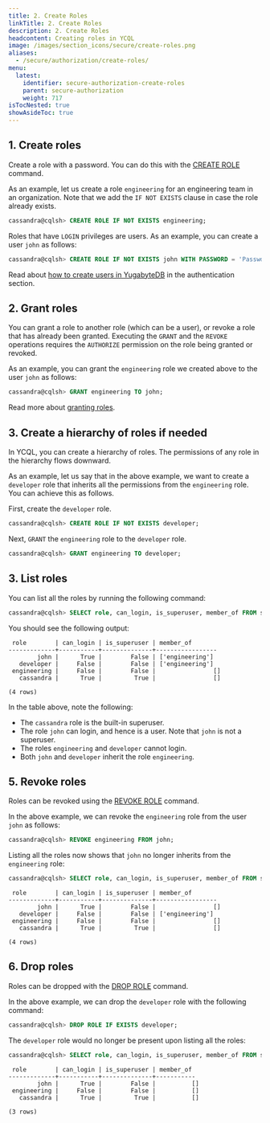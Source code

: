 ```yaml
---
title: 2. Create Roles
linkTitle: 2. Create Roles
description: 2. Create Roles
headcontent: Creating roles in YCQL
image: /images/section_icons/secure/create-roles.png
aliases:
  - /secure/authorization/create-roles/
menu:
  latest:
    identifier: secure-authorization-create-roles
    parent: secure-authorization
    weight: 717
isTocNested: true
showAsideToc: true
---
```


## 1. Create roles

Create a role with a password. You can do this with the [CREATE ROLE](../../api/ycql/ddl_create_role/) command.


As an example, let us create a role `engineering` for an engineering team in an organization. Note that we add the `IF NOT EXISTS` clause in case the role already exists.

```sql
cassandra@cqlsh> CREATE ROLE IF NOT EXISTS engineering;
```

Roles that have `LOGIN` privileges are users. As an example, you can create a user `john` as follows:

```sql
cassandra@cqlsh> CREATE ROLE IF NOT EXISTS john WITH PASSWORD = 'PasswdForJohn' AND LOGIN = true;
```

Read about [how to create users in YugabyteDB](../../authentication/) in the authentication section.


## 2. Grant roles

You can grant a role to another role (which can be a user), or revoke a role that has already been granted. Executing the `GRANT` and the `REVOKE` operations requires the `AUTHORIZE` permission on the role being granted or revoked.

As an example, you can grant the `engineering` role we created above to the user `john` as follows:
```sql
cassandra@cqlsh> GRANT engineering TO john;
```

Read more about [granting roles](../../api/ycql/ddl_grant_role/).


## 3. Create a hierarchy of roles if needed

In YCQL, you can create a hierarchy of roles. The permissions of any role in the hierarchy flows downward.

As an example, let us say that in the above example, we want to create a `developer` role that inherits all the permissions from the `engineering` role. You can achieve this as follows.

First, create the `developer` role.
```sql
cassandra@cqlsh> CREATE ROLE IF NOT EXISTS developer;
```


Next, `GRANT` the `engineering` role to the `developer` role.
```sql
cassandra@cqlsh> GRANT engineering TO developer;
```



## 3. List roles

You can list all the roles by running the following command:
```sql
cassandra@cqlsh> SELECT role, can_login, is_superuser, member_of FROM system_auth.roles;
```

You should see the following output:
```
 role        | can_login | is_superuser | member_of
-------------+-----------+--------------+-----------------
        john |      True |        False | ['engineering']
   developer |     False |        False | ['engineering']
 engineering |     False |        False |                []
   cassandra |      True |         True |                []

(4 rows)
```

In the table above, note the following:

* The `cassandra` role is the built-in superuser.
* The role `john` can login, and hence is a user. Note that `john` is not a superuser.
* The roles `engineering` and `developer` cannot login.
* Both `john` and `developer` inherit the role `engineering`.


## 5. Revoke roles

Roles can be revoked using the [REVOKE ROLE](../../api/ycql/ddl_revoke_role/) command.

In the above example, we can revoke the `engineering` role from the user `john` as follows:
```sql
cassandra@cqlsh> REVOKE engineering FROM john;
```

Listing all the roles now shows that `john` no longer inherits from the `engineering` role:

```sql
cassandra@cqlsh> SELECT role, can_login, is_superuser, member_of FROM system_auth.roles;
```
```
 role        | can_login | is_superuser | member_of
-------------+-----------+--------------+-----------------
        john |      True |        False |                []
   developer |     False |        False | ['engineering']
 engineering |     False |        False |                []
   cassandra |      True |         True |                []

(4 rows)
```

## 6. Drop roles

Roles can be dropped with the [DROP ROLE](../../api/ycql/ddl_drop_role/) command.

In the above example, we can drop the `developer` role with the following command:

```sql
cassandra@cqlsh> DROP ROLE IF EXISTS developer;
```

The `developer` role would no longer be present upon listing all the roles:
```sql
cassandra@cqlsh> SELECT role, can_login, is_superuser, member_of FROM system_auth.roles;
```

```
 role        | can_login | is_superuser | member_of
-------------+-----------+--------------+-----------
        john |      True |        False |          []
 engineering |     False |        False |          []
   cassandra |      True |         True |          []

(3 rows)
```

